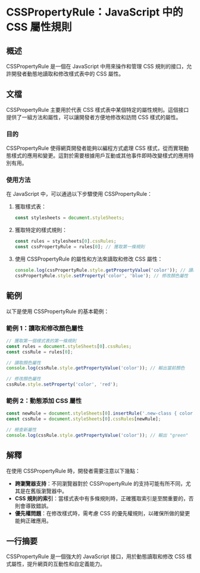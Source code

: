 <!--
Meta Description: # CSSPropertyRule：JavaScript 中的 CSS 屬性規則 ## 概述 CSSPropertyRule 是一個在 JavaScript 中用來操作和管理 CSS 規則的接口，允許開發者動態地讀取和修改樣式表中的 CSS 屬性。 ## 文檔 CSSPropertyRule 主要用...
Meta Keywords: csspropertyrule, css, javascript, const, stylesheets
-->

# CSSPropertyRule：JavaScript 中的 CSS 屬性規則

## 概述
CSSPropertyRule 是一個在 JavaScript 中用來操作和管理 CSS 規則的接口，允許開發者動態地讀取和修改樣式表中的 CSS 屬性。

## 文檔
CSSPropertyRule 主要用於代表 CSS 樣式表中某個特定的屬性規則。這個接口提供了一組方法和屬性，可以讓開發者方便地修改和訪問 CSS 樣式的屬性。

### 目的
CSSPropertyRule 使得網頁開發者能夠以編程方式處理 CSS 樣式，從而實現動態樣式的應用和變更。這對於需要根據用戶互動或其他事件即時改變樣式的應用特別有用。

### 使用方法
在 JavaScript 中，可以通過以下步驟使用 CSSPropertyRule：

1. 獲取樣式表：
   ```javascript
   const stylesheets = document.styleSheets;
   ```

2. 獲取特定的樣式規則：
   ```javascript
   const rules = stylesheets[0].cssRules;
   const cssPropertyRule = rules[0]; // 獲取第一條規則
   ```

3. 使用 CSSPropertyRule 的屬性和方法來讀取和修改 CSS 屬性：
   ```javascript
   console.log(cssPropertyRule.style.getPropertyValue('color')); // 讀取顏色屬性
   cssPropertyRule.style.setProperty('color', 'blue'); // 修改顏色屬性
   ```

## 範例
以下是使用 CSSPropertyRule 的基本範例：

### 範例 1：讀取和修改顏色屬性
```javascript
// 獲取第一個樣式表的第一條規則
const rules = document.styleSheets[0].cssRules;
const cssRule = rules[0];

// 讀取顏色屬性
console.log(cssRule.style.getPropertyValue('color')); // 輸出當前顏色

// 修改顏色屬性
cssRule.style.setProperty('color', 'red');
```

### 範例 2：動態添加 CSS 屬性
```javascript
const newRule = document.styleSheets[0].insertRule('.new-class { color: green; }', document.styleSheets[0].cssRules.length);
const cssRule = document.styleSheets[0].cssRules[newRule];

// 檢查新屬性
console.log(cssRule.style.getPropertyValue('color')); // 輸出 "green"
```

## 解釋
在使用 CSSPropertyRule 時，開發者需要注意以下幾點：

- **跨瀏覽器支持**：不同瀏覽器對於 CSSPropertyRule 的支持可能有所不同，尤其是在舊版瀏覽器中。
- **CSS 規則的索引**：當樣式表中有多條規則時，正確獲取索引是至關重要的，否則會導致錯誤。
- **優先權問題**：在修改樣式時，需考慮 CSS 的優先權規則，以確保所做的變更能夠正確應用。

## 一行摘要
CSSPropertyRule 是一個強大的 JavaScript 接口，用於動態讀取和修改 CSS 樣式屬性，提升網頁的互動性和自定義能力。